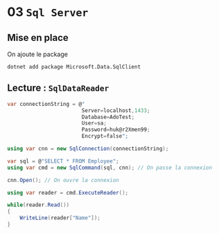# 03 `Sql Server`



## Mise en place

On ajoute le package

```
dotnet add package Microsoft.Data.SqlClient
```



## Lecture : `SqlDataReader`

```cs
var connectionString = @"
                        Server=localhost,1433;
                        Database=AdoTest;
                        User=sa;
                        Password=huk@r2Xmen99;
                        Encrypt=false";

using var cnn = new SqlConnection(connectionString);

var sql = @"SELECT * FROM Employee";
using var cmd = new SqlCommand(sql, cnn); // On passe la connexion

cnn.Open(); // On ouvre la connexion

using var reader = cmd.ExecuteReader();

while(reader.Read())
{
    WriteLine(reader["Name"]);
}
```

